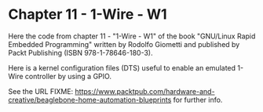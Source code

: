 Chapter 11 - 1-Wire - W1
========================

Here the code from chapter 11 - "1-Wire - W1" of the book
"GNU/Linux Rapid Embedded Programming" written by Rodolfo Giometti
and published by Packt Publishing (ISBN 978-1-78646-180-3).

Here is a kernel configuration files (DTS) useful to enable an emulated 1-Wire
controller by using a GPIO.

See the URL
FIXME: https://www.packtpub.com/hardware-and-creative/beaglebone-home-automation-blueprints
for further info.
